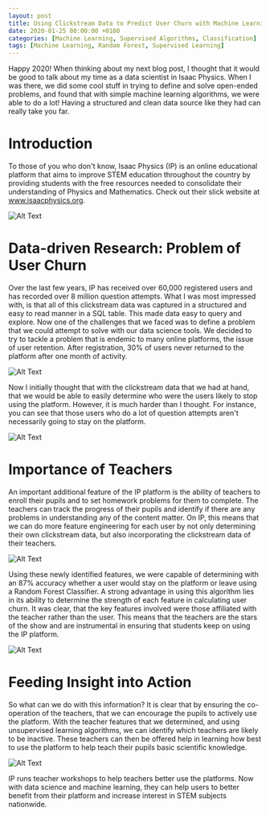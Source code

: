 ```yaml
---
layout: post
title: Using Clickstream Data to Predict User Churn with Machine Learning
date: 2020-01-25 00:00:00 +0100
categories: [Machine Learning, Supervised Algorithms, Classification]
tags: [Machine Learning, Random Forest, Supervised Learning]
---
```


Happy 2020! When thinking about my next blog post, I thought that it would be good to talk about my time as a data scientist in Isaac Physics. When I was there, we did some cool stuff in trying to define and solve open-ended problems, and found that with simple machine learning algorithms, we were able to do a lot! Having a structured and clean data source like they had can really take you far. 

# Introduction 

To those of you who don't know, Isaac Physics (IP) is an online educational platform that aims to improve STEM education throughout the country by providing students with the free resources needed to consolidate their understanding of Physics and Mathematics. Check out their slick website at www.isaacphysics.org.

![Alt Text](https://keepfloyding.github.io/images/IP_website.png)

# Data-driven Research: Problem of User Churn

Over the last few years, IP has received over 60,000 registered users and has recorded over 8 million question attempts. What I was most impressed with, is that all of this clickstream data was captured in a structured and easy to read manner in a SQL table. This made data easy to query and explore. Now one of the challenges that we faced was to define a problem that we could attempt to solve with our data science tools. We decided to try to tackle a problem that is endemic to many online platforms, the issue of user retention. After registration, 30% of users never returned to the platform after one month of activity. 

![Alt Text](https://keepfloyding.github.io/images/IP_user_retention.png)

Now I initially thought that with the clickstream data that we had at hand, that we would be able to easily determine who were the users likely to stop using the platform. However, it is much harder than I thought. For instance, you can see that those users who do a lot of question attempts aren't necessarily going to stay on the platform. 

![Alt Text](https://keepfloyding.github.io/images/IP_QA.png)

# Importance of Teachers

An important additional feature of the IP platform is the ability of teachers to enroll their pupils and to set homework problems for them to complete. The teachers can track the progress of their pupils and identify if there are any problems in understanding any of the content matter. On IP, this means that we can do more feature engineering for each user by not only determining their own clickstream data, but also incorporating the clickstream data of their teachers. 

![Alt Text](https://keepfloyding.github.io/images/IP_teacher_features.png)

Using these newly identified features, we were capable of determining with an 87% accuracy whether a user would stay on the platform or leave using a Random Forest Classifier. A strong advantage in using this algorithm lies in its ability to determine the strength of each feature in calculating user churn. It was clear, that the key features involved were those affiliated with the teacher rather than the user. This means that the teachers are the stars of the show and are instrumental in ensuring that students keep on using the IP platform.

![Alt Text](https://keepfloyding.github.io/images/IP_ML_results.png)

# Feeding Insight into Action

So what can we do with this information? It is clear that by ensuring the co-operation of the teachers, that we can encourage the pupils to actively use the platform. With the teacher features that we determined, and using unsupervised learning algorithms, we can identify which teachers are likely to be inactive. These teachers can then be offered help in learning how best to use the platform to help teach their pupils basic scientific knowledge. 

![Alt Text](https://keepfloyding.github.io/images/IP_unsuper.png)

IP runs teacher workshops to help teachers better use the platforms. Now with data science and machine learning, they can help users to better benefit from their platform and increase interest in STEM subjects nationwide. 




